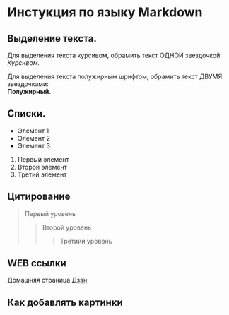 # Инстукция по языку Markdown

## Выделение текста.

Для выделения текста курсивом, обрамить текст ОДНОЙ звездочкой:  
*Курсивом.*

Для выделения текста полужирным шрифтом, обрамить текст ДВУМЯ звездочками:   
**Полужирный.**

## Списки.

* Элемент 1
* Элемент 2
* Элемент 3

1. Первый элемент 
2. Второй элемент 
3. Третий элемент

## Цитирование

> Первый уровень
>>Второй уровень
>>>Третийй уровень

## WEB ссылки

Домашняя страница [Дзэн](http://dzen.ru "поисковая страница")

## Как добавлять картинки

